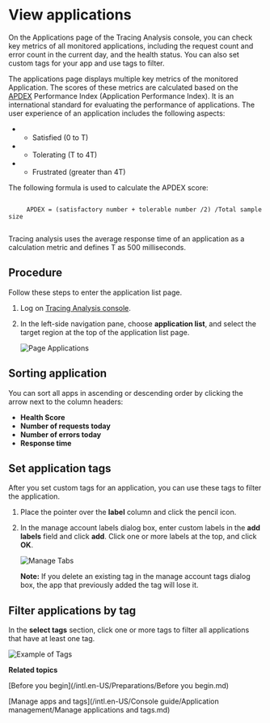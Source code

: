 # View applications

On the Applications page of the Tracing Analysis console, you can check key metrics of all monitored applications, including the request count and error count in the current day, and the health status. You can also set custom tags for your app and use tags to filter.

The applications page displays multiple key metrics of the monitored Application. The scores of these metrics are calculated based on the [APDEX](http://www.apdex.org/) Performance Index \(Application Performance Index\). It is an international standard for evaluating the performance of applications. The user experience of an application includes the following aspects:

-   - Satisfied \(0 to T\)
-   - Tolerating \(T to 4T\)
-   - Frustrated \(greater than 4T\)

The following formula is used to calculate the APDEX score:

```

     APDEX = (satisfactory number + tolerable number /2) /Total sample size 
   
```

Tracing analysis uses the average response time of an application as a calculation metric and defines T as 500 milliseconds.

## Procedure

Follow these steps to enter the application list page.

1.  Log on [Tracing Analysis console](https://tracing-sg.console.aliyun.com/).

2.  In the left-side navigation pane, choose **application list**, and select the target region at the top of the application list page.

    ![Page Applications](../images/p53837.png "Applications page")


## Sorting application

You can sort all apps in ascending or descending order by clicking the arrow next to the column headers:

-   **Health Score**
-   **Number of requests today**
-   **Number of errors today**
-   **Response time**

## Set application tags

After you set custom tags for an application, you can use these tags to filter the application.

1.  Place the pointer over the **label** column and click the pencil icon.

2.  In the manage account labels dialog box, enter custom labels in the **add labels** field and click **add**. Click one or more labels at the top, and click **OK**.

    ![Manage Tabs](../images/p53838.png)

    **Note:** If you delete an existing tag in the manage account tags dialog box, the app that previously added the tag will lose it.


## Filter applications by tag

In the **select tags** section, click one or more tags to filter all applications that have at least one tag.

![Example of Tags](../images/p53839.png)

**Related topics**  


[Before you begin](/intl.en-US/Preparations/Before you begin.md)

[Manage apps and tags](/intl.en-US/Console guide/Application management/Manage applications and tags.md)

